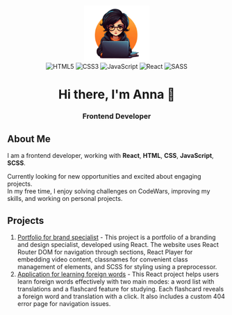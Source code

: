 <div align='center'><img alt='logo' src='https://github.com/annalatyeva/screenshots/blob/main/girl-logo.png' width='150'></div>

<div align='center'>
  <img alt='HTML5' src='https://img.shields.io/badge/html5-%23E34F26.svg?style=for-the-badge&logo=html5&logoColor=white'>
  <img alt='CSS3' src='https://img.shields.io/badge/css3-%231572B6.svg?style=for-the-badge&logo=css3&logoColor=white'>
  <img alt='JavaScript' src='https://img.shields.io/badge/javascript-%23323330.svg?style=for-the-badge&logo=javascript&logoColor=%23F7DF1E'>
  <img alt='React' src='https://img.shields.io/badge/react-%2320232a.svg?style=for-the-badge&logo=react&logoColor=%2361DAFB'>
  <img alt='SASS'src='https://img.shields.io/badge/SASS-hotpink.svg?style=for-the-badge&logo=SASS&logoColor=white'>
</div>

<h1 align="center">Hi there, I'm Anna 👋</h1>

<h3 align="center">Frontend Developer</h3>

## About Me
I am a frontend developer, working with **React**, **HTML**, **CSS**, **JavaScript**, **SCSS**. 
<div>Currently looking for new opportunities and excited about engaging projects.</div>
<div>In my free time, I enjoy solving challenges on CodeWars, improving my skills, and working on personal projects.</div>

## Projects
1. [Portfolio for brand specialist](https://github.com/annalatyeva/anna-katsur-portfolio) - This project is a portfolio of a branding and design specialist, developed using React. The website uses React Router DOM for navigation through sections, React Player for embedding video content, classnames for convenient class management of elements, and SCSS for styling using a preprocessor.
2. [Application for learning foreign words](https://github.com/annalatyeva/word-learning-app) - This React project helps users learn foreign words effectively with two main modes: a word list with translations and a flashcard feature for studying. Each flashcard reveals a foreign word and translation with a click. It also includes a custom 404 error page for navigation issues.
